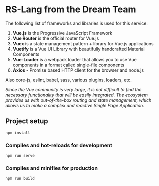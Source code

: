 # RS-Lang from the Dream Team

The following list of frameworks and libraries is used for this service:

1. **Vue.js** is the Progressive JavaScript Framework 
2. **Vue Router** is the official router for Vue.js
3. **Vuex** is a state management pattern + library for Vue.js applications
4. **Vuetify** is a Vue UI Library with beautifully handcrafted Material Components
5. **Vue-Loader** is a webpack loader that allows you to use Vue components in a format called single-file components
6. **Axios** - Promise based HTTP client for the browser and node.js

Also core-js, eslint, babel, sass, various plugins, loaders, etc.

*Since the Vue community is very large, it is not difficult to find the necessary functionality that will be easily integrated. The ecosystem provides us with out-of-the-box routing and state management, which allows us to make a complex and reactive Single Page Application.*

## Project setup
```
npm install
```

### Compiles and hot-reloads for development
```
npm run serve
```

### Compiles and minifies for production
```
npm run build
```

